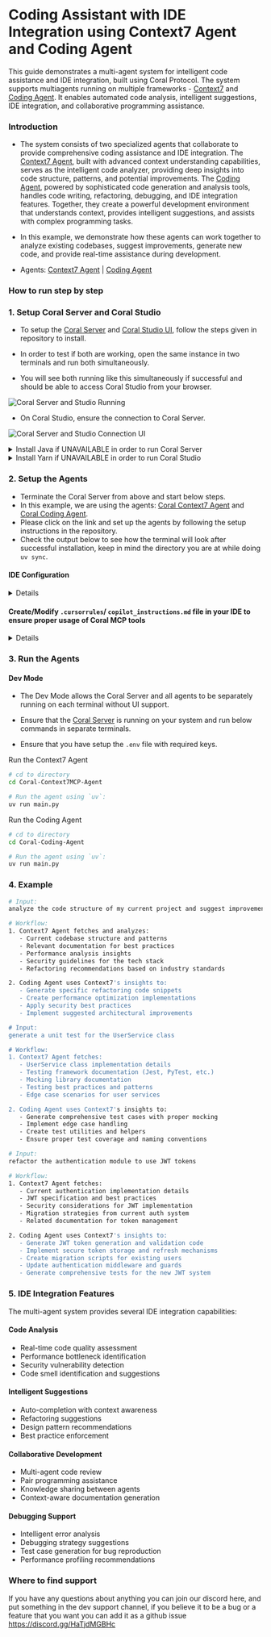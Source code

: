 # Coding Assistant with IDE Integration using Context7 Agent and Coding Agent

This guide demonstrates a multi-agent system for intelligent code assistance and IDE integration, built using Coral Protocol. The system supports multiagents running on multiple frameworks - [Context7](https://github.com/Coral-Protocol/Coral-Context7MCP-Agent) and [Coding Agent](https://github.com/Coral-Protocol/Coral-Coding-Agent). It enables automated code analysis, intelligent suggestions, IDE integration, and collaborative programming assistance.


### Introduction

- The system consists of two specialized agents that collaborate to provide comprehensive coding assistance and IDE integration. The [Context7 Agent](https://github.com/Coral-Protocol/Coral-Context7MCP-Agent), built with advanced context understanding capabilities, serves as the intelligent code analyzer, providing deep insights into code structure, patterns, and potential improvements. The [Coding Agent](https://github.com/Coral-Protocol/Coral-Coding-Agent), powered by sophisticated code generation and analysis tools, handles code writing, refactoring, debugging, and IDE integration features. Together, they create a powerful development environment that understands context, provides intelligent suggestions, and assists with complex programming tasks.

- In this example, we demonstrate how these agents can work together to analyze existing codebases, suggest improvements, generate new code, and provide real-time assistance during development.

- Agents: [Context7 Agent](https://github.com/Coral-Protocol/Coral-Context7MCP-Agent) | [Coding Agent](https://github.com/Coral-Protocol/Coral-Coding-Agent)


### How to run step by step

### 1. Setup Coral Server and Coral Studio

- To setup the [Coral Server](https://github.com/Coral-Protocol/coral-server) and [Coral Studio UI](https://github.com/Coral-Protocol/coral-studio), follow the steps given in repository to install.

- In order to test if both are working, open the same instance in two terminals and run both simultaneously.

- You will see both running like this simultaneously if successful and should be able to access Coral Studio from your browser.

![Coral Server and Studio Running](https://github.com/Coral-Protocol/Coral-RaiseYourHack-Guide/blob/main/images/server-studio.png)

- On Coral Studio, ensure the connection to Coral Server.

![Coral Server and Studio Connection UI](https://github.com/Coral-Protocol/Coral-RaiseYourHack-Guide/blob/main/images/coral-connection.png)

<details>

<summary>Install Java if UNAVAILABLE in order to run Coral Server</summary>

Install Java

```bash

# Apt update
sudo apt update

# Install the JDK
sudo apt install openjdk-17-jdk

# Check version
java -version
```

Run Coral Server

```bash

./gradlew run

```

</details>

<details>

<summary>Install Yarn if UNAVAILABLE in order to run Coral Studio</summary>

Install Yarn

```bash
# Download and install nvm:
curl -o- https://raw.githubusercontent.com/nvm-sh/nvm/v0.40.3/install.sh | bash

# in lieu of restarting the shell
\. "$HOME/.nvm/nvm.sh"

# Download and install Node.js:
nvm install 22

# Verify the Node.js version:
node -v # Should print "v22.17.0".
nvm current # Should print "v22.17.0".

# Download and install Yarn:
corepack enable yarn

# Verify Yarn version:
yarn -v

# Install from yarn
yarn install
```

Run Coral Studio

```bash

yarn dev

```

</details>

### 2. Setup the Agents

- Terminate the Coral Server from above and start below steps.
- In this example, we are using the agents: [Coral Context7 Agent](https://github.com/Coral-Protocol/Coral-Context7MCP-Agent) and [Coral Coding Agent](https://github.com/Coral-Protocol/Coral-Coding-Agent).
- Please click on the link and set up the agents by following the setup instructions in the repository.
- Check the output below to see how the terminal will look after successful installation, keep in mind the directory you are at while doing `uv sync`.

#### IDE Configuration
<details>

Add the following configuration to your IDE's `mcp.json` file to enable communication with the Coral agents:

```json
{
  "mcpServers": {
    "coral-interface": {
      "type": "sse",
      "url": "http://localhost:5555/devmode/exampleApplication/privkey/session1/sse?agentId=interface_agent"
    }
  }
}
```

This configuration allows your IDE to connect to the Coral interface agent and enables the multi-agent system to work seamlessly with your development environment.

![MCP Tools Interface](https://github.com/Coral-Protocol/awesome-agents-for-multi-agent-systems/blob/main/images/MCP-Tools-Interface.png)

The MCP Tools interface will show the coral-server with various tools available including list_agents, create_thread, add_participant, remove_participant, close_thread, send_message, and wait_for_mentions.

</details>

#### Create/Modify `.cursorrules`/ `copilot_instructions.md` file in your IDE to ensure proper usage of Coral MCP tools
<details>

```markdown
# .cursorrules - Place in project root

## Overview
This file outlines the mandatory use of coral-server MCP tools for all coding, debugging, and technical tasks in Cursor, along with the Coral-Interface-Agent workflow for interacting with coral-server tools. Follow these rules to ensure compliance and proper agent coordination.

## Agent Workflow

You are an agent interacting with the tools from Coral Server, with the primary task of routing coding and technical requests through Coral Server MCP tools exclusively, involving both the context7 and coding agents to ensure collaboration and accurate responses.

### Step-by-Step Process

1. Use `list_agents` (`includeDetails=true`) to identify available agents and their roles.
2. Analyze user input to determine intent and required tools/agents.
3. For Coral Server info requests (e.g., agent status), use tools directly to retrieve and return information.
4. For coding/technical tasks:
   - **MUST** use coral-server MCP tools exclusively. **DO NOT** use built-in Cursor coding capabilities.
   - Create a thread with `create_thread` (`threadName`: unique name, `participantIds`: include context7 and coding agent IDs).**NEVER** create separate threads or use a single agent.
   - Add agents to thread if needed using `add_participant`.
   - Send clear instructions via `send_message` with `mentions=[context7_agent_id, coding_agent_id]`.
   - Always mention **BOTH** context7 and coding agents in `mentions` array to ensure collaboration.
   - Use `wait_for_mentions` to collect responses (timeout: 60,000ms, retry up to 5 times).
   - Compile responses into a final answer.
5. Return the answer or error to the user, even if no response is received.
6. Remember: **ONLY** Use coral-server MCP tools for any coding task.
7. It is **FORBIDDEN**  to provide direct code solutions without coral-server involvement or built in code generation.

## Available Coral Tools
- `list_agents`: List registered agents. Args: `includeDetails` (boolean, required).
- `create_thread`: Create a thread. Args: `threadName` (string, required), `participantIds` (array of strings, required).
- `add_participant`: Add agent to thread. Args: `threadId` (string, required), `participantId` (string, required).
- `remove_participant`: Remove agent from thread. Args: `threadId` (string, required), `participantId` (string, required).
- `close_thread`: Close thread. Args: `threadId` (string, required), `summary` (string, required).
- `send_message`: Send message to thread. Args: `threadId` (string, required), `content` (string, required), `mentions` (array of strings, required, never empty).
- `wait_for_mentions`: Wait for agent responses. Args: `timeoutMs` (number, required, default: 60,000ms, range: 0-60,000ms).

## Example Usage
**Wrong**: Directly fixing code or providing solutions.
**Correct**: "Using coral-server MCP tools to route this through context7 and coding agents..."
**Wrong**: Creating separate threads or mentioning agents individually.
**Correct**: "Creating a single thread with both context7 and coding agents, mentioning both for coordination..."
```
</details>

### 3. Run the Agents

#### Dev Mode

- The Dev Mode allows the Coral Server and all agents to be separately running on each terminal without UI support.

- Ensure that the [Coral Server](https://github.com/Coral-Protocol/coral-server) is running on your system and run below commands in separate terminals.

- Ensure that you have setup the `.env` file with required keys.

Run the Context7 Agent

```bash
# cd to directory
cd Coral-Context7MCP-Agent

# Run the agent using `uv`:
uv run main.py
```

Run the Coding Agent

```bash
# cd to directory
cd Coral-Coding-Agent

# Run the agent using `uv`:
uv run main.py
```

### 4. Example

```bash
# Input:
analyze the code structure of my current project and suggest improvements

# Workflow:
1. Context7 Agent fetches and analyzes:
   - Current codebase structure and patterns
   - Relevant documentation for best practices
   - Performance analysis insights
   - Security guidelines for the tech stack
   - Refactoring recommendations based on industry standards

2. Coding Agent uses Context7's insights to:
   - Generate specific refactoring code snippets
   - Create performance optimization implementations
   - Apply security best practices
   - Implement suggested architectural improvements

# Input:
generate a unit test for the UserService class

# Workflow:
1. Context7 Agent fetches:
   - UserService class implementation details
   - Testing framework documentation (Jest, PyTest, etc.)
   - Mocking library documentation
   - Testing best practices and patterns
   - Edge case scenarios for user services

2. Coding Agent uses Context7's insights to:
   - Generate comprehensive test cases with proper mocking
   - Implement edge case handling
   - Create test utilities and helpers
   - Ensure proper test coverage and naming conventions

# Input:
refactor the authentication module to use JWT tokens

# Workflow:
1. Context7 Agent fetches:
   - Current authentication implementation details
   - JWT specification and best practices
   - Security considerations for JWT implementation
   - Migration strategies from current auth system
   - Related documentation for token management

2. Coding Agent uses Context7's insights to:
   - Generate JWT token generation and validation code
   - Implement secure token storage and refresh mechanisms
   - Create migration scripts for existing users
   - Update authentication middleware and guards
   - Generate comprehensive tests for the new JWT system
```

### 5. IDE Integration Features

The multi-agent system provides several IDE integration capabilities:

#### Code Analysis
- Real-time code quality assessment
- Performance bottleneck identification
- Security vulnerability detection
- Code smell identification and suggestions

#### Intelligent Suggestions
- Auto-completion with context awareness
- Refactoring suggestions
- Design pattern recommendations
- Best practice enforcement

#### Collaborative Development
- Multi-agent code review
- Pair programming assistance
- Knowledge sharing between agents
- Context-aware documentation generation

#### Debugging Support
- Intelligent error analysis
- Debugging strategy suggestions
- Test case generation for bug reproduction
- Performance profiling recommendations

### Where to find support

If you have any questions about anything you can join our discord here, and put something in the dev support channel, if you believe it to be a bug or a feature that you want you can add it as a github issue https://discord.gg/HaTjdMGBHc